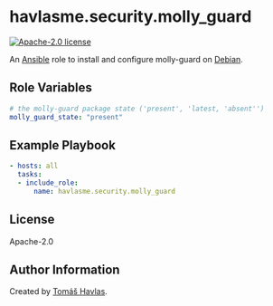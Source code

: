 havlasme.security.molly_guard
=============================

[![Apache-2.0 license][license-image]][license-link]

An [Ansible](https://www.ansible.com/) role to install and configure molly-guard on [Debian](https://www.debian.org/).


Role Variables
--------------

```yaml
# the molly-guard package state ('present', 'latest, 'absent'')
molly_guard_state: "present"
```


Example Playbook
----------------

```yaml title="Minimal"
- hosts: all
  tasks:
  - include_role:
      name: havlasme.security.molly_guard
```


License
-------

Apache-2.0


Author Information
------------------

Created by [Tomáš Havlas](https://havlas.me/).

[license-image]: https://img.shields.io/badge/license-Apache2.0-blue.svg?style=flat-square
[license-link]: ../../LICENSE
